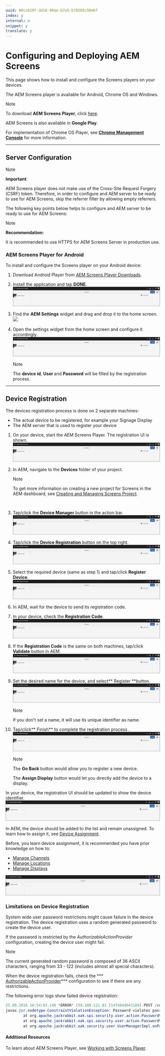```yaml
---
uuid: 06cc629f-dd16-49ae-b7a5-b70505c50e6f
index: y
internal: n
snippet: y
translate: y
---
```


# Configuring and Deploying AEM Screens

This page shows how to install and configure the Screens players on your devices.

The AEM Screens player is available for Android, Chrome OS and Windows. 

>[!NOTE]
>
><p>To download <strong>AEM Screens Player</strong>, click <a href="https://download.macromedia.com/screens/">here</a>.</p> <p>AEM Screens is also available in <strong>Google Play</strong>.&nbsp;</p> <p>For implementation of Chrome OS Player, see <a href="/content/help/en/experience-manager/6-4/sites/administering/using/implementing-chrome-os-player.html?cq_ck=1513900475345"><strong>Chrome Management Console</strong></a> for more information.</p>

---

## Server Configuration

>[!NOTE]
>
><p><strong>Important</strong>:</p> <p>AEM Screens player does not make use of the Cross-Site Request Forgery (CSRF) token. Therefore, in order to configure and AEM server to be ready to use for AEM Screens, skip the referrer filter by allowing empty referrers.</p>

The following key points below helps to configure and AEM server to be ready to use for AEM Screens:

>[!NOTE]
>
><p><b>Recommendation:</b></p> <p>It is recommended to use HTTPS for AEM Screens Server in production use.</p>

### AEM Screens Player for Android

To install and configure the Screens player on your Android device:

1. Download Android Player from [AEM Screens Player Downloads](https://download.macromedia.com/screens/).

1. Install the application and tap **DONE**. 
   ![](assets/chlimage_1.png)
1. Find the **AEM Settings** widget and drag and drop it to the home screen.
   ![](assets/chlimage_1.jpeg)
1. Open the settings widget from the home screen and configure it accordingly.
   ![](assets/chlimage_1.png) 
   >[!NOTE]
   >
   ><p>The <b>device id</b>, <b>User </b>and <b>Password</b> will be filled by the registration process.<br> </p>

---

## Device Registration

The devices registration process is done on 2 separate machines:

* The actual device to be registered, for example your Signage Display
* The AEM server that is used to register your device

1. On your device, start the AEM Screens Player. The registration UI is shown.
   ![](assets/chlimage_1.png)
1. In AEM, navigate to the **Devices** folder of your project.

   >[!NOTE]
   >
   ><p>To get more information on creating a new project for Screens in the AEM dashboard, see <a href="/content/help/en/experience-manager/6-4/sites/authoring/using/creating-a-screens-project.html">Creating and Managing Screens Project</a>.</p> <p>&nbsp;</p> 

1. Tap/click the **Device Manager** button in the action bar.
   ![](assets/chlimage_1.png)
1. Tap/click the **Device Registration** button on the top right.
   ![](assets/chlimage_1.png)
1. Select the required device (same as step 1) and tap/click **Register Device**.
   ![](assets/chlimage_1.png)
1. In AEM, wait for the device to send its registration code.

1. In your device, check the **Registration Code**.
   ![](assets/chlimage_1.png)
1. If the **Registration Code** is the same on both machines, tap/click **Validate** button in AEM.
   ![](assets/chlimage_1.png)
1. Set the desired name for the device, and select** Register **button.
   ![](assets/chlimage_1.png) 
   >[!NOTE]
   >
   ><p>If you don't set a name, it will use its unique identifier as name.</p> 

1. Tap/click** Finish** to complete the registration process .
   ![](assets/chlimage_1.png) 
   >[!NOTE]
   >
   ><p>The <b>Go Back</b> button would allow you to register a new device.</p> <p>The <b>Assign Display</b> button would let you directly add the device to a display.</p>

In your device, the registration UI should be updated to show the device identifier.
![](assets/chlimage_1.png) 

In AEM, the device should be added to the list and remain unassigned. To learn how to assign it, see [Device Assignment](/content/help/en/experience-manager/6-4/sites/authoring/using/managing-devices).

Before, you learn device assignment, it is recommended you have prior knowledge on how to:

* [Manage Channels](/content/help/en/experience-manager/6-4/sites/authoring/using/managing-channels)
* [Manage Locations](/content/help/en/experience-manager/6-4/sites/authoring/using/managing-locations)
* [Manage Displays](/content/help/en/experience-manager/6-4/sites/authoring/using/managing-displays)

![](assets/chlimage_1.png) 

### Limitations on Device Registration

System wide user password restrictions might cause failure in the device registration. The device registration uses a random generated password to create the device user.

If the password is restricted by the *AuthorizableActionProvider* configuration, creating the device user might fail.

>[!NOTE]
>
><p>The current generated random password is composed of 36 ASCII characters, ranging from 33 - 122 (includes almost all special characters).</p>

When the device registration fails, check the *** [AuthorizableActionProvider](http://localhost:4502/system/console/configMgr/org.apache.jackrabbit.oak.spi.security.user.action.DefaultAuthorizableActionProvider)*** configuration to see if there are any restrictions.

The following error logs show failed device registration:

```java
25.09.2016 16:54:03.140 *ERROR* [59.100.121.82 [1474844043109] POST /content/screens/svc/registration HTTP/1.1] com.adobe.cq.screens.device.registration.impl.RegistrationServlet Error during device registration
javax.jcr.nodetype.ConstraintViolationException: Password violates password constraint (^(?=.*\d).{7,9}$).
        at org.apache.jackrabbit.oak.spi.security.user.action.PasswordValidationAction.validatePassword(PasswordValidationAction.java:105)
        at org.apache.jackrabbit.oak.spi.security.user.action.PasswordValidationAction.onPasswordChange(PasswordValidationAction.java:76)
        at org.apache.jackrabbit.oak.security.user.UserManagerImpl.onPasswordChange(UserManagerImpl.java:308)
```

#### Additional Resources

To learn about AEM Screens Player, see [Working with Screens Player](/content/help/en/experience-manager/6-4/sites/authoring/using/working-with-screens-player).
